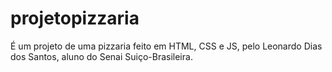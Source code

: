# projetopizzaria
É um projeto de uma pizzaria feito em HTML, CSS e JS, pelo Leonardo Dias dos Santos, aluno do Senai Suiço-Brasileira.
